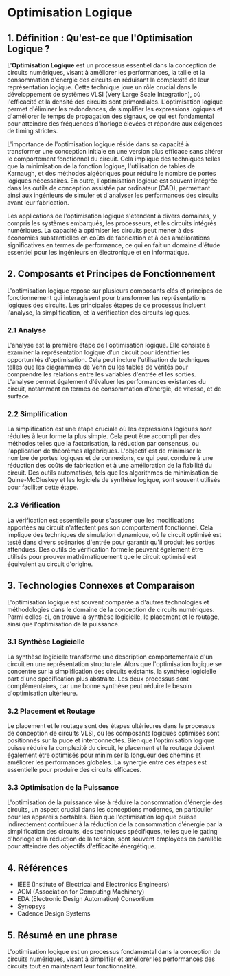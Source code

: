 # Optimisation Logique

## 1. Définition : Qu'est-ce que l'**Optimisation Logique** ?
L'**Optimisation Logique** est un processus essentiel dans la conception de circuits numériques, visant à améliorer les performances, la taille et la consommation d'énergie des circuits en réduisant la complexité de leur représentation logique. Cette technique joue un rôle crucial dans le développement de systèmes VLSI (Very Large Scale Integration), où l'efficacité et la densité des circuits sont primordiales. L'optimisation logique permet d'éliminer les redondances, de simplifier les expressions logiques et d'améliorer le temps de propagation des signaux, ce qui est fondamental pour atteindre des fréquences d'horloge élevées et répondre aux exigences de timing strictes.

L'importance de l'optimisation logique réside dans sa capacité à transformer une conception initiale en une version plus efficace sans altérer le comportement fonctionnel du circuit. Cela implique des techniques telles que la minimisation de la fonction logique, l'utilisation de tables de Karnaugh, et des méthodes algébriques pour réduire le nombre de portes logiques nécessaires. En outre, l'optimisation logique est souvent intégrée dans les outils de conception assistée par ordinateur (CAD), permettant ainsi aux ingénieurs de simuler et d'analyser les performances des circuits avant leur fabrication.

Les applications de l'optimisation logique s'étendent à divers domaines, y compris les systèmes embarqués, les processeurs, et les circuits intégrés numériques. La capacité à optimiser les circuits peut mener à des économies substantielles en coûts de fabrication et à des améliorations significatives en termes de performance, ce qui en fait un domaine d'étude essentiel pour les ingénieurs en électronique et en informatique.

## 2. Composants et Principes de Fonctionnement
L'optimisation logique repose sur plusieurs composants clés et principes de fonctionnement qui interagissent pour transformer les représentations logiques des circuits. Les principales étapes de ce processus incluent l'analyse, la simplification, et la vérification des circuits logiques.

### 2.1 Analyse
L'analyse est la première étape de l'optimisation logique. Elle consiste à examiner la représentation logique d'un circuit pour identifier les opportunités d'optimisation. Cela peut inclure l'utilisation de techniques telles que les diagrammes de Venn ou les tables de vérités pour comprendre les relations entre les variables d'entrée et les sorties. L'analyse permet également d'évaluer les performances existantes du circuit, notamment en termes de consommation d'énergie, de vitesse, et de surface.

### 2.2 Simplification
La simplification est une étape cruciale où les expressions logiques sont réduites à leur forme la plus simple. Cela peut être accompli par des méthodes telles que la factorisation, la réduction par consensus, ou l'application de théorèmes algébriques. L'objectif est de minimiser le nombre de portes logiques et de connexions, ce qui peut conduire à une réduction des coûts de fabrication et à une amélioration de la fiabilité du circuit. Des outils automatisés, tels que les algorithmes de minimisation de Quine-McCluskey et les logiciels de synthèse logique, sont souvent utilisés pour faciliter cette étape.

### 2.3 Vérification
La vérification est essentielle pour s'assurer que les modifications apportées au circuit n'affectent pas son comportement fonctionnel. Cela implique des techniques de simulation dynamique, où le circuit optimisé est testé dans divers scénarios d'entrée pour garantir qu'il produit les sorties attendues. Des outils de vérification formelle peuvent également être utilisés pour prouver mathématiquement que le circuit optimisé est équivalent au circuit d'origine.

## 3. Technologies Connexes et Comparaison
L'optimisation logique est souvent comparée à d'autres technologies et méthodologies dans le domaine de la conception de circuits numériques. Parmi celles-ci, on trouve la synthèse logicielle, le placement et le routage, ainsi que l'optimisation de la puissance.

### 3.1 Synthèse Logicielle
La synthèse logicielle transforme une description comportementale d'un circuit en une représentation structurale. Alors que l'optimisation logique se concentre sur la simplification des circuits existants, la synthèse logicielle part d'une spécification plus abstraite. Les deux processus sont complémentaires, car une bonne synthèse peut réduire le besoin d'optimisation ultérieure.

### 3.2 Placement et Routage
Le placement et le routage sont des étapes ultérieures dans le processus de conception de circuits VLSI, où les composants logiques optimisés sont positionnés sur la puce et interconnectés. Bien que l'optimisation logique puisse réduire la complexité du circuit, le placement et le routage doivent également être optimisés pour minimiser la longueur des chemins et améliorer les performances globales. La synergie entre ces étapes est essentielle pour produire des circuits efficaces.

### 3.3 Optimisation de la Puissance
L'optimisation de la puissance vise à réduire la consommation d'énergie des circuits, un aspect crucial dans les conceptions modernes, en particulier pour les appareils portables. Bien que l'optimisation logique puisse indirectement contribuer à la réduction de la consommation d'énergie par la simplification des circuits, des techniques spécifiques, telles que le gating d'horloge et la réduction de la tension, sont souvent employées en parallèle pour atteindre des objectifs d'efficacité énergétique.

## 4. Références
- IEEE (Institute of Electrical and Electronics Engineers)
- ACM (Association for Computing Machinery)
- EDA (Electronic Design Automation) Consortium
- Synopsys
- Cadence Design Systems

## 5. Résumé en une phrase
L'optimisation logique est un processus fondamental dans la conception de circuits numériques, visant à simplifier et améliorer les performances des circuits tout en maintenant leur fonctionnalité.